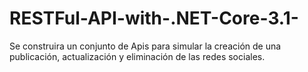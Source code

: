 # RESTFul-API-with-.NET-Core-3.1-
Se construira un conjunto de Apis para simular la creación de una publicación, actualización y eliminación de las redes sociales.
